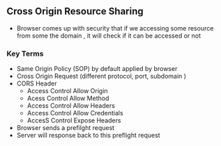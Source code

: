 ## Cross Origin Resource Sharing
- Browser comes up with security that if we accessing some resource from some the domain , it will check if it can be accessed or not 
### Key Terms
- Same Origin Policy (SOP) by default applied by browser 
- Cross Origin Request (different protocol, port, subdomain )
- CORS Header
    - Access Control Allow Origin 
    - Acess Control Allow Method
    - Access Control Allow Headers
    - Access Control Allow Credentials
    - AccesS Control Expose Headers
- Browser sends a prefilght request
- Server will response back to this preflight request 
